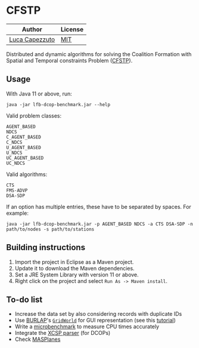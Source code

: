 # CFSTP

| **Author** | **License** |
|---|---|
| [Luca Capezzuto](https://lcpz.gitlab.io) | [MIT](https://opensource.org/licenses/MIT) |

Distributed and dynamic algorithms for solving the Coalition Formation with Spatial and
Temporal constraints Problem ([CFSTP](https://link.springer.com/chapter/10.1007/978-3-030-66412-1_38)).

## Usage

With Java 11 or above, run:

```shell
java -jar lfb-dcop-benchmark.jar --help
```

Valid problem classes:

```shell
AGENT_BASED
NDCS
C_AGENT_BASED
C_NDCS
U_AGENT_BASED
U_NDCS
UC_AGENT_BASED
UC_NDCS
```

Valid algorithms:

```shell
CTS
FMS-ADVP
DSA-SDP
```

If an option has multiple entries, these have to be separated by spaces. For
example:

```shell
java -jar lfb-dcop-benchmark.jar -p AGENT_BASED NDCS -a CTS DSA-SDP -n
path/to/nodes -s path/to/stations
```

## Building instructions

1. Import the project in Eclipse as a Maven project.
2. Update it to download the Maven dependencies.
3. Set a JRE System Library with version 11 or above.
4. Right click on the project and select `Run As -> Maven install`.

## To-do list

- Increase the data set by also considering records with duplicate IDs
- Use [BURLAP](https://github.com/jmacglashan/burlap)'s [`GridWorld`](https://github.com/jmacglashan/burlap_examples/blob/master/src/main/java/edu/brown/cs/burlap/tutorials/HelloGridWorld.java) for GUI representation (see this [tutorial](http://burlap.cs.brown.edu/tutorials/hgw/p1.html))
- Write a [microbenchmark](https://stackoverflow.com/a/513259) to measure CPU times accurately
- Integrate the [XCSP parser](https://github.com/xcsp3team/XCSP3-Java-Tools) (for DCOPs)
- Check [MASPlanes](https://github.com/MASPlanes/MASPlanes)
